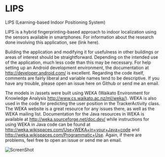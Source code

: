 # LIPS
LIPS (Learning-based Indoor Positioning System)

LIPS is a hybrid fingerprinting-based approach to indoor localization using the sensors available in smartphones. For information about the research done involving this application, see (link here).

Building the application and modifying it for usefulness in other buildings or areas of interest should be straightforward. Depending on the intended use of the application, much less code than this may be necessary. For help setting up an Android development environment, the documentation at http://developer.android.com/ is excellent. Regarding the code itself, comments are fairly liberal and variable names tend to be descriptive. If you have any trouble, please open an issue here on Github or send me an email.

The models in /assets were built using WEKA (Waikato Environment for Knowledge Analysis http://www.cs.waikato.ac.nz/ml/weka/). WEKA is also used in the code for predicting the user position in the TrackerActivity class. The WEKA website is a great resource for any issues there, as well as the WEKA mailing list. Documentation for the Java resources in WEKA is available at http://weka.sourceforge.net/doc.dev/ while instructions for using WEKA in Java code can be found at http://weka.wikispaces.com/Use+WEKA+in+your+Java+code and http://weka.wikispaces.com/Programmatic+Use. Again, if there are problems, feel free to open an issue or send me an email.

![ScreenShot](https://http://www.gnu.org/graphics/gplv3-127x51.png)
